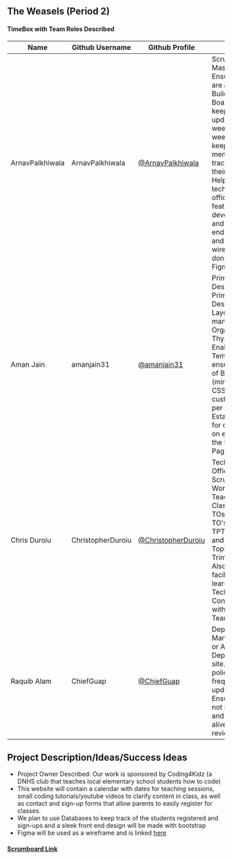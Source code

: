 

## The Weasels (Period 2)


#### TimeBox with Team Roles Described

| Name             | Github Username | Github Profile                                         | Role               | Links                                                                                                                                                                                                                                                                                                  | Individual                                                                                                                                                                                                                                                                                                                                                                                                                      |
| ---------------- | --------------- | ------------------------------------------------------ | ------------------ | ------------------------------------------------------------------------------------------------------------------------------------------------------------------------------------------------------------------------------------------------------------------------------------------------------ | ------------------------------------------------------------------------------------------------------------------------------------------------------------------------------------------------------------------------------------------------------------------------------------------------------------------------------------------------------------------------------------------------------------------------------- |
| ArnavPalkhiwala  | ArnavPalkhiwala      | [@ArnavPalkhiwala](https://github.com/ArnavPalkhiwala)           | Scrum Master: Ensure roles are assigned. Build Scrum Board and keep it updated week to week. Also keep members on track with their roles. Helping with technical officer's feature development and also front end design and wireframe done through Figma.       |  |
| Aman Jain    | amanjain31      | [@amanjain31](https://github.com/amanjain31)           | Primary Designer. Primary Designer and Layout manager. Organize Thymeleaf Enabled Templates, ensure usage of Bootstrap (minimize CSS customization per page). Establish plan for overrides on each of the User Pages.           | | 
| Chris Duroiu | ChristopherDuroiu | [@ChristopherDuroiu](https://github.com/ChristopherDuroiu) | Technical Officer faor Scrum Team. Works with Teacher, Classroom TOs, and BOF TO's to form TPT lessons and Tech Talk Topics for Trimester. Also, facilitates learning of Technical Concepts within Scrum Team.      | |
| Raquib Alam  | ChiefGuap     | [@ChiefGuap](https://github.com/ChiefGuap)         | Deployment Manager (RPi or AWS). Deploy Web site. Establish policy and frequency for updates. Ensure site is not broken and always alive for reviews. |                                                                                                                   
## Project Description/Ideas/Success Ideas
* Project Owner Described: Our work is sponsored by Coding4Kidz (a DNHS club that teaches local elementary school students how to code)
* This website will contain a calendar with dates for teaching sessions, small coding tutorials/youtube videos to clarify content in class, as well as contact and sign-up forms that allow parents to easily register for classes.  
* We plan to use Databases to keep track of the students registered and sign-ups and a sleek front end design will be made with bootstrap
* Figma will be used as a wireframe and is linked [here](https://www.figma.com/file/ZlMdwXET7GXIKG1iqHcoZN/AP-CSA-Tri-3-Coding4Kidz?node-id=0%3A1)

#### [Scrumboard Link](https://github.com/amanj31/AP-CSA-T3/projects/1?add_cards_query=is%3Aopen)
